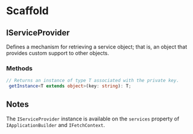 
# Scaffold

## IServiceProvider

Defines a mechanism for retrieving a service object; that is, an object that provides custom support to other objects.

### Methods

```ts
// Returns an instance of type T associated with the private key.
 getInstance<T extends object>(key: string): T;
```

## Notes

The `IServiceProvider` instance is available on the `services` property of  `IApplicationBuilder` and `IFetchContext`.